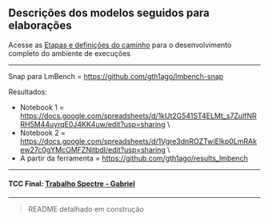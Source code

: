 ## Descrições dos modelos seguidos para elaborações


Acesse as [Etapas e definições do caminho](./etapas/etapas.md) para o desenvolvimento completo do ambiente de execuções

--------------------

Snap para LmBench = https://github.com/gth1ago/lmbench-snap

Resultados:
- Notebook 1 = https://docs.google.com/spreadsheets/d/1kUt2G541ST4ELMt_s7ZulfNRRH5M44uyrqE0J4KK4uw/edit?usp=sharing \
- Notebook 2 = https://docs.google.com/spreadsheets/d/1Vgre3dnROZTwiEIkp0LmRAkew27c0gYMcOMFZNitbdI/edit?usp=sharing \
- A partir da ferramenta = https://github.com/gth1ago/results_lmbench 

--------------------

#### TCC Final: [Trabalho Spectre - Gabriel](./TCC_Final_Spectre_Gabriel.pdf)

--------------------
> README detalhado em construção

<!---
### Generic x86 / KVM - ubuntu-core-20
### Full x86 32/64 bit CPU virtualisation 

wget https://cdimage.ubuntu.com/ubuntu-core/20/stable/current/ubuntu-core-20-amd64.img.xz

# Next step: Install
# https://ubuntu.com/download/kvm

# Any device running Ubuntu Core is instantiated from an image. 
# Creating an Ubuntu Core image starts with a model assertion, a digitally signed text 
#   file with structured headers defining every aspect of the image.

# there are four principle snaps-types that combine to create the Ubuntu Core environment. 
# These are 
#   - kernel
#   - gadget
#   - base 
#   - snapd
# and all four need to be referenced within a model assertion.

# Building with ubuntu-image

sudo snap install ubuntu-image --beta --classic

# Custom model assertion ---- Ver


# The following will build an amd64 image using the ubuntu-core-20-amd64.model 
#  reference model assertion:

ubuntu-image snap ubuntu-core-20-amd64.model

# The output includes the img file itself, alongside a seed.manifest file 

# Testing an image
    
sudo qemu-system-x86_64 -smp 2 -m 2048                                            \
 -net nic,model=virtio                                                            \
 -net user,hostfwd=tcp::8022-:22                                                  \
 -drive file=/usr/share/OVMF/OVMF_CODE.fd,if=pflash,format=raw,unit=0,readonly=on \
 -drive file=pc.img,cache=none,format=raw,id=disk1,if=none                        \
 -device virtio-blk-pci,drive=disk1,bootindex=1                                   \
 -machine accel=kvm

# With a successful boot, Ubuntu Core initialisation will ask for both 
#   networking parameters and an Ubuntu One account (see https://snapcraft.io/account).

# When the initialisation process has finished, and rebooted, you can SSH/

ssh -p 8022 <Ubuntu SSO user name>@localhost

# You are now connected to the Ubuntu Core
# To list which snaps are installed, for example, type ‘snap list’:

$ snap list

# To view the model assertion used to build the image:

$ snap model --assertion

# To output the serial assertion rather than the model assertion, type snap model --serial:

$ snap model --serial

# -----------------------------------------------------------------
date -Iseconds --utc
# Modif

unxz ubuntu-core-*

# After create my-model.json
# Have Signing a model assertion
# The difference between building an image from a reference model assertion and building from 
# a modified model assertion is that the modified model assertion needs to be digitally signed. 
# This is accomplished in four stages:
#   1 create a key
#   2 export/register the key
#   3 sign the model assertion
#   4 build the image

snap login

snap keys

# if no keys registered
snap create-key my-models

snap keys

snapcraft register-key
# Registering key ...
# Done. The key "my-models" (GvXDpIbG154qTRe3fBiObIH4puaC8yGR2mx3qDa83los3gIXTw0zusFQSDuE5O1d) may be used to sign your assertions.

# With a key created, use the snapcraft command to upload and register it with the store:

cat my-model.json | snap sign -k my-key-name > my-model.model

# The resulting my-model.model file contains the signed model assertion and can now be used to build the image.

# Building the image

sudo snap install ubuntu-image --beta --classic

# In gadget
snapcrapft '

# Para criar a Imagem
ubuntu-image snap my-model.model

# The ubuntu-image command will now build an image using locally sourced and built snaps, 
#   such as a custom gadget snap:

ubuntu-image snap my-model.model --snap ./pc_20-0.4_amd64.snap
-->


